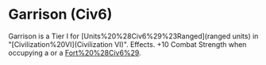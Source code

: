 # Garrison (Civ6)

Garrison is a Tier I for [Units%20%28Civ6%29%23Ranged](ranged units) in "[Civilization%20VI](Civilization VI)".
Effects.
+10 Combat Strength when occupying a or a [Fort%20%28Civ6%29](Fort).